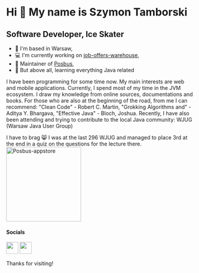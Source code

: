 
Hi 👋 My name is Szymon Tamborski
=====================================

Software Developer, Ice Skater
--------------------------

* 🏡  I'm based in Warsaw,
* 💻  I'm currently working on [job-offers-warehouse](http://gitlab.com/szytambsky1/job-offers-warehouse),
* 🔧  Maintainer of [Posbus](https://github.com/szytambsky/komunikacjalive),
* 🔭  But above all, learning everything Java related

I have been programming for some time now. My main interests are web and mobile applications. Currently, I spend most of my time in the JVM ecosystem. I draw my knowledge from online sources, documentations and books. For those who are also at the beginning of the road, from me I can recommend: "Clean Code" - Robert C. Martin, "Grokking Algorithms and" - Aditya Y. Bhargava, "Effective Java" - Bloch, Joshua. Recently, I have also been attending and trying to contribute to the local Java community: WJUG (Warsaw Java User Group) 

I have to brag 😸 I was at the last 296 WJUG and managed to place 3rd at the end in a quiz on the questions for the lecture there.
<img width="200" alt="Posbus-appstore" src="https://user-images.githubusercontent.com/75170932/217563988-9ae6a0e0-efd1-4a3d-90cf-2ba737c48253.jpg">

#### Socials

<p align="left"> <a href="https://www.github.com/szytambsky" target="_blank" rel="noreferrer"><img src="https://raw.githubusercontent.com/danielcranney/readme-generator/main/public/icons/socials/github.svg" width="32" height="32" /></a>
<a href="https://gitlab.com/szytambsky" target="_blank" rel="noreferrer"><img src="https://user-images.githubusercontent.com/75170932/217543081-50aee974-8224-412a-b99d-f773f7435e1a.svg" width="32" height="32" /></a></p>

Thanks for visiting!
